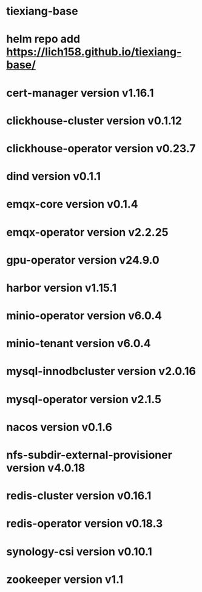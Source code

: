# tiexiang-base
# helm repo add https://lich158.github.io/tiexiang-base/
# cert-manager version v1.16.1
# clickhouse-cluster version v0.1.12
# clickhouse-operator version v0.23.7
# dind version v0.1.1
# emqx-core version v0.1.4
# emqx-operator version v2.2.25
# gpu-operator version v24.9.0
# harbor version v1.15.1
# minio-operator version v6.0.4
# minio-tenant version v6.0.4
# mysql-innodbcluster version v2.0.16
# mysql-operator version v2.1.5
# nacos version v0.1.6
# nfs-subdir-external-provisioner version v4.0.18
# redis-cluster version v0.16.1
# redis-operator version v0.18.3
# synology-csi version v0.10.1
# zookeeper version v1.1